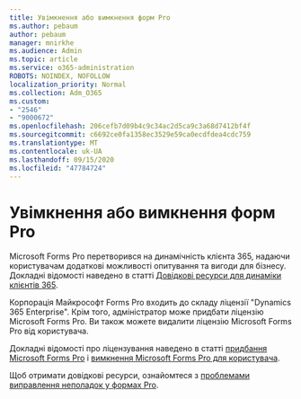```yaml
---
title: Увімкнення або вимкнення форм Pro
ms.author: pebaum
author: pebaum
manager: mnirkhe
ms.audience: Admin
ms.topic: article
ms.service: o365-administration
ROBOTS: NOINDEX, NOFOLLOW
localization_priority: Normal
ms.collection: Adm_O365
ms.custom:
- "2546"
- "9000672"
ms.openlocfilehash: 206cefb7d09b4c9c34ac2d5ca9c3a68d7412bf4f
ms.sourcegitcommit: c6692ce0fa1358ec3529e59ca0ecdfdea4cdc759
ms.translationtype: MT
ms.contentlocale: uk-UA
ms.lasthandoff: 09/15/2020
ms.locfileid: "47784724"
---
```

# <a name="enable-or-disable-forms-pro"></a>Увімкнення або вимкнення форм Pro

Microsoft Forms Pro перетворився на динамічність клієнта 365, надаючи користувачам додаткові можливості опитування та вигоди для бізнесу. Докладні відомості наведено в статті [Довідкові ресурси для динаміки клієнтів 365](https://go.microsoft.com/fwlink/p/?linkid=2128357).  

Корпорація Майкрософт Forms Pro входить до складу ліцензії "Dynamics 365 Enterprise". Крім того, адміністратор може придбати ліцензію Microsoft Forms Pro. Ви також можете видалити ліцензію Microsoft Forms Pro від користувача.  

Докладні відомості про ліцензування наведено в статті [придбання Microsoft Forms Pro](https://docs.microsoft.com/forms-pro/purchase#purchase-microsoft-forms-pro-for-users-in-a-dynamics-365-tenant) і [вимкнення Microsoft Forms Pro для користувача](https://docs.microsoft.com/forms-pro/purchase#disable-microsoft-forms-pro-for-a-user-1).
  
Щоб отримати довідкові ресурси, ознайомтеся з [проблемами виправлення неполадок у формах Pro](https://docs.microsoft.com/forms-pro/troubleshoot).
